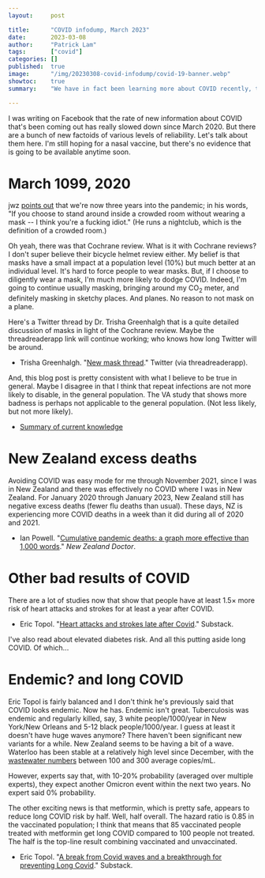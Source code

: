 ```yaml
---
layout:     post

title:      "COVID infodump, March 2023"
date:       2023-03-08
author:     "Patrick Lam"
tags:       ["covid"]
categories: []
published:  true
image:      "/img/20230308-covid-infodump/covid-19-banner.webp"
showtoc:    true
summary:    "We have in fact been learning more about COVID recently, though it feels not as fast as in March 2020."

---
```


<style>
.post-heading h1  { color: black; text-shadow: 2px 2px 2px grey; }
.meta { color: black; }
</style>

I was writing on Facebook that the rate of new information about COVID
that's been coming out has really slowed down since March 2020. But there are a bunch of
new factoids of various levels of reliability. Let's talk about them here. I'm still hoping
for a nasal vaccine, but there's no evidence that is going to be available anytime soon.

# March 1099, 2020

jwz [points
out](https://www.jwz.org/blog/2023/03/march-fourth-fourth-march/) that
we're now three years into the pandemic; in his words, "If you choose
to stand around inside a crowded room without wearing a mask -- I
think you're a fucking idiot." (He runs a nightclub, which is the definition of a
crowded room.)

Oh yeah, there was that Cochrane review. What is it with Cochrane
reviews? I don't super believe their bicycle helmet review either. My
belief is that masks have a small impact at a population level
(10%) but much better at an individual level. It's hard to force people to wear masks.
But, if I choose to diligently wear a
mask, I'm much more likely to dodge COVID. Indeed, I'm going to
continue usually masking, bringing around my CO<sub>2</sub> meter, and
definitely masking in sketchy places. And planes. No reason to not
mask on a plane.

Here's a Twitter thread by Dr. Trisha Greenhalgh that is a quite detailed discussion of masks in light
of the Cochrane review. Maybe the threadreaderapp link will continue working; who knows how long Twitter will be around.
* Trisha Greenhalgh. "[New mask thread](https://threadreaderapp.com/thread/1629827584568565760.html)." Twitter
(via threadreaderapp).

And, this blog post is pretty consistent with what I believe to be
true in general. Maybe I disagree in that I think that repeat infections are not
more likely to disable, in the general population. The VA study that shows more badness
is perhaps not applicable to the general population. (Not less likely,
but not more likely).

* [Summary of current knowledge](https://adviceunasked.blogspot.com/2023/03/covid-three-years-on.html)

# New Zealand excess deaths

Avoiding COVID was easy mode for me through November 2021, since I was in New Zealand and
there was effectively no COVID where I was in New Zealand. For January 2020 through January
2023, New Zealand still has negative excess deaths (fewer flu deaths than usual). These days, NZ
is experiencing more COVID deaths in a week than it did during all of 2020 and 2021.

* Ian Powell. "[Cumulative pandemic deaths: a graph more effective than 1,000 words](https://www.nzdoctor.co.nz/article/undoctored/cumulative-pandemic-deaths-graph-more-effective-1000-words)." _New Zealand Doctor_.

# Other bad results of COVID

There are a lot of studies now that show that people have at least 1.5× more risk of heart attacks and strokes
for at least a year after COVID. 

* Eric Topol. "[Heart attacks and strokes late after Covid](https://erictopol.substack.com/p/heart-attacks-and-strokes-late-after)." Substack.

I've also read about elevated diabetes risk. And all this putting aside long COVID. Of which...

# Endemic? and long COVID

Eric Topol is fairly balanced and I don't think he's previously said
that COVID looks endemic. Now he has.  Endemic isn't
great. Tuberculosis was endemic and regularly killed, say, 3 white
people/1000/year in New York/New Orleans and 5-12 black people/1000/year. I
guess at least it doesn't have huge waves anymore? There haven't been
significant new variants for a while. New Zealand seems to be having a
bit of a wave. Waterloo has been stable at a relatively high level
since December, with the [wastewater
numbers](https://www.regionofwaterloo.ca/en/health-and-wellness/covid-19-wastewater-surveillance.aspx)
between 100 and 300 average copies/mL.

However, experts say that, with 10-20% probability (averaged over
multiple experts), they expect another Omicron event within the
next two years. No expert said 0% probability.

The other exciting news is that metformin, which is pretty safe, appears to reduce long COVID risk by half.
Well, half overall. The hazard ratio is 0.85 in the vaccinated population; I think that means that
85 vaccinated people treated with metformin get long COVID compared to 100 people not treated. The half
is the top-line result combining vaccinated and unvaccinated.

* Eric Topol. "[A break from Covid waves and a breakthrough for preventing Long Covid](https://erictopol.substack.com/p/a-break-from-covid-waves-and-a-breakthrough)." Substack.
